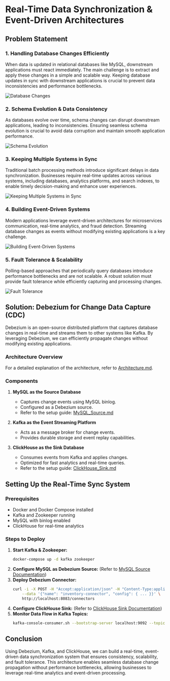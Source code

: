 # Real-Time Data Synchronization & Event-Driven Architectures

## Problem Statement

### 1. Handling Database Changes Efficiently
When data is updated in relational databases like MySQL, downstream applications must react immediately. The main challenge is to extract and apply these changes in a simple and scalable way. Keeping database updates in sync with downstream applications is crucial to prevent data inconsistencies and performance bottlenecks.

![Database Changes](https://github.com/user-attachments/assets/fcd631b6-6a60-42d1-b331-ea3fa211af92)

### 2. Schema Evolution & Data Consistency
As databases evolve over time, schema changes can disrupt downstream applications, leading to inconsistencies. Ensuring seamless schema evolution is crucial to avoid data corruption and maintain smooth application performance.

![Schema Evolution](https://github.com/user-attachments/assets/c04363e9-d5ea-4857-b6d3-3590b23df09a)

### 3. Keeping Multiple Systems in Sync
Traditional batch processing methods introduce significant delays in data synchronization. Businesses require real-time updates across various systems, including databases, analytics platforms, and search indexes, to enable timely decision-making and enhance user experiences.

![Keeping Multiple Systems in Sync](https://github.com/user-attachments/assets/070d3264-659a-449e-940d-a920a7f569a2)

### 4. Building Event-Driven Systems
Modern applications leverage event-driven architectures for microservices communication, real-time analytics, and fraud detection. Streaming database changes as events without modifying existing applications is a key challenge.

![Building Event-Driven Systems](https://github.com/user-attachments/assets/43e2204c-28fb-4107-bc25-09db0a6e3e70)

### 5. Fault Tolerance & Scalability
Polling-based approaches that periodically query databases introduce performance bottlenecks and are not scalable. A robust solution must provide fault tolerance while efficiently capturing and processing changes.

![Fault Tolerance](https://github.com/user-attachments/assets/1dd75a3f-bbc5-4b1d-9125-8fdb8d2a6e0f)

## Solution: Debezium for Change Data Capture (CDC)
Debezium is an open-source distributed platform that captures database changes in real-time and streams them to other systems like Kafka. By leveraging Debezium, we can efficiently propagate changes without modifying existing applications.

### Architecture Overview
For a detailed explanation of the architecture, refer to [Architecture.md](https://github.com/Datavolt/debezium-cdc/blob/main/docs/Architecture.md).

### Components
1. **MySQL as the Source Database**
   - Captures change events using MySQL binlog.
   - Configured as a Debezium source.
   - Refer to the setup guide: [MySQL_Source.md](https://github.com/Datavolt/debezium-cdc/blob/main/docs/MySQL_Source.md)

2. **Kafka as the Event Streaming Platform**
   - Acts as a message broker for change events.
   - Provides durable storage and event replay capabilities.

3. **ClickHouse as the Sink Database**
   - Consumes events from Kafka and applies changes.
   - Optimized for fast analytics and real-time queries.
   - Refer to the setup guide: [ClickHouse_Sink.md](https://github.com/Datavolt/debezium-cdc/blob/main/docs/Clickhouse_Sink.md)

## Setting Up the Real-Time Sync System
### Prerequisites
- Docker and Docker Compose installed
- Kafka and Zookeeper running
- MySQL with binlog enabled
- ClickHouse for real-time analytics

### Steps to Deploy
1. **Start Kafka & Zookeeper:**
   ```bash
   docker-compose up -d kafka zookeeper
   ```
2. **Configure MySQL as Debezium Source:** (Refer to [MySQL Source Documentation](https://github.com/Datavolt/debezium-cdc/blob/main/docs/MySQL_Source.md))
3. **Deploy Debezium Connector:**
   ```bash
   curl -i -X POST -H "Accept:application/json" -H "Content-Type:application/json" \
       --data '{"name": "inventory-connector", "config": { ... }}' \
       http://localhost:8083/connectors
   ```
4. **Configure ClickHouse Sink:** (Refer to [ClickHouse Sink Documentation](https://github.com/Datavolt/debezium-cdc/blob/main/docs/Clickhouse_Sink.md))
5. **Monitor Data Flow in Kafka Topics:**
   ```bash
   kafka-console-consumer.sh --bootstrap-server localhost:9092 --topic dbserver1.inventory.customers --from-beginning
   ```

## Conclusion
Using Debezium, Kafka, and ClickHouse, we can build a real-time, event-driven data synchronization system that ensures consistency, scalability, and fault tolerance. This architecture enables seamless database change propagation without performance bottlenecks, allowing businesses to leverage real-time analytics and event-driven processing.

